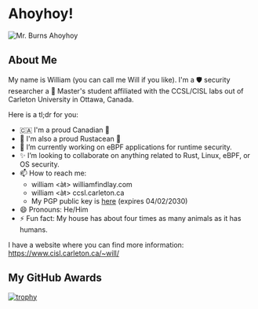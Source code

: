 # Ahoyhoy!

![Mr. Burns Ahoyhoy](https://media.giphy.com/media/3o6MbqfZpj9CfYpdYI/giphy.gif)

## About Me

My name is William (you can call me Will if you like). I'm a 🛡 security researcher a
📖 Master's student affiliated with the CCSL/CISL labs out of Carleton University in Ottawa,
Canada.

Here is a tl;dr for you:
 
- 🇨🇦 I'm a proud Canadian 🦫
- 🦀 I'm also a proud Rustacean 🦀
- 🔭 I’m currently working on eBPF applications for runtime security.
- ✨ I’m looking to collaborate on anything related to Rust, Linux, eBPF, or OS security.
- 📫 How to reach me:
  - william <àŧ> williamfindlay.com
  - william <àŧ> ccsl.carleton.ca
  - My PGP public key is [here](https://www.cisl.carleton.ca/~will/keys/email.pub.txt) (expires 04/02/2030)
- 😄 Pronouns: He/Him
- ⚡ Fun fact: My house has about four times as many animals as it has humans.

I have a website where you can find more information: https://www.cisl.carleton.ca/~will/

## My GitHub Awards

[![trophy](https://github-profile-trophy.vercel.app/?username=willfindlay&column=3&margin-w=15&margin-h=15)](https://github.com/ryo-ma/github-profile-trophy)
